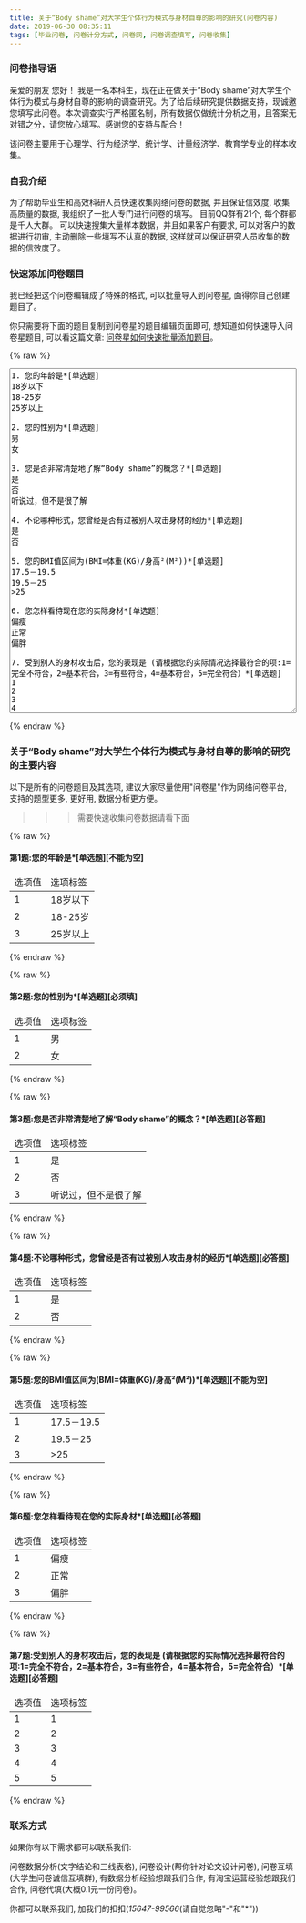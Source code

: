 ```yaml
---
title: 关于“Body shame”对大学生个体行为模式与身材自尊的影响的研究(问卷内容)
date: 2019-06-30 08:35:11
tags: [毕业问卷, 问卷计分方式, 问卷网, 问卷调查填写, 问卷收集]
---
```


### 问卷指导语

亲爱的朋友 您好！ 我是一名本科生，现在正在做关于“Body shame”对大学生个体行为模式与身材自尊的影响的调查研究。为了给后续研究提供数据支持，现诚邀您填写此问卷。本次调查实行严格匿名制，所有数据仅做统计分析之用，且答案无对错之分，请您放心填写。感谢您的支持与配合！

该问卷主要用于心理学、行为经济学、统计学、计量经济学、教育学专业的样本收集。

<!-- more -->


### 自我介绍

为了帮助毕业生和高效科研人员快速收集网络问卷的数据, 并且保证信效度, 收集高质量的数据, 我组织了一批人专门进行问卷的填写。
目前QQ群有21个, 每个群都是千人大群。 可以快速搜集大量样本数据，并且如果客户有要求, 可以对客户的数据进行初审, 
主动删除一些填写不认真的数据, 这样就可以保证研究人员收集的数据的信效度了。



### 快速添加问卷题目

我已经把这个问卷编辑成了特殊的格式, 可以批量导入到问卷星, 面得你自己创建题目了。

你只需要将下面的题目复制到问卷星的题目编辑页面即可, 想知道如何快速导入问卷星题目, 可以看这篇文章: [问卷星如何快速批量添加题目](https://mlln.cn/2019/06/01/%E9%97%AE%E5%8D%B7%E6%98%9F%E5%A6%82%E4%BD%95%E5%BF%AB%E9%80%9F%E6%B7%BB%E5%8A%A0%E6%89%B9%E9%87%8F%E9%A2%98%E7%9B%AE/index.html)。

{% raw %}
<textarea rows="40" style="width: 100%;">1. 您的年龄是*[单选题]
18岁以下
18-25岁
25岁以上

2. 您的性别为*[单选题]
男
女

3. 您是否非常清楚地了解“Body shame”的概念？*[单选题]
是
否
听说过，但不是很了解

4. 不论哪种形式，您曾经是否有过被别人攻击身材的经历*[单选题]
是
否

5. 您的BMI值区间为(BMI=体重(KG)/身高²(M²))*[单选题]
17.5－19.5
19.5－25
>25

6. 您怎样看待现在您的实际身材*[单选题]
偏瘦
正常
偏胖

7. 受到别人的身材攻击后，您的表现是 (请根据您的实际情况选择最符合的项:1=完全不符合，2=基本符合，3=有些符合，4=基本符合，5=完全符合）*[单选题]
1
2
3
4
5</textarea>
{% endraw %}

### 关于“Body shame”对大学生个体行为模式与身材自尊的影响的研究的主要内容

以下是所有的问卷题目及其选项, 建议大家尽量使用"问卷星"作为网络问卷平台, 支持的题型更多, 更好用, 数据分析更方便。

>>> 需要快速收集问卷数据请看下面


{% raw %}
<div class="qitem">
<h4>第1题:您的年龄是*[单选题][不能为空]</h4>

<table class="table">
<thead>
<tr><td>选项值</td><td>选项标签</td></tr>
</thead>
<tbody>
<tr><td>1</td><td>18岁以下</td></tr>
<tr><td>2</td><td>18-25岁</td></tr>
<tr><td>3</td><td>25岁以上</td></tr>
</tbody>
</table>

</div>
{% endraw %}


{% raw %}
<div class="qitem">
<h4>第2题:您的性别为*[单选题][必须填]</h4>

<table class="table">
<thead>
<tr><td>选项值</td><td>选项标签</td></tr>
</thead>
<tbody>
<tr><td>1</td><td>男</td></tr>
<tr><td>2</td><td>女</td></tr>
</tbody>
</table>

</div>
{% endraw %}


{% raw %}
<div class="qitem">
<h4>第3题:您是否非常清楚地了解“Body shame”的概念？*[单选题][必答题]</h4>

<table class="table">
<thead>
<tr><td>选项值</td><td>选项标签</td></tr>
</thead>
<tbody>
<tr><td>1</td><td>是</td></tr>
<tr><td>2</td><td>否</td></tr>
<tr><td>3</td><td>听说过，但不是很了解</td></tr>
</tbody>
</table>

</div>
{% endraw %}


{% raw %}
<div class="qitem">
<h4>第4题:不论哪种形式，您曾经是否有过被别人攻击身材的经历*[单选题][必答题]</h4>

<table class="table">
<thead>
<tr><td>选项值</td><td>选项标签</td></tr>
</thead>
<tbody>
<tr><td>1</td><td>是</td></tr>
<tr><td>2</td><td>否</td></tr>
</tbody>
</table>

</div>
{% endraw %}


{% raw %}
<div class="qitem">
<h4>第5题:您的BMI值区间为(BMI=体重(KG)/身高²(M²))*[单选题][不能为空]</h4>

<table class="table">
<thead>
<tr><td>选项值</td><td>选项标签</td></tr>
</thead>
<tbody>
<tr><td>1</td><td>17.5－19.5</td></tr>
<tr><td>2</td><td>19.5－25</td></tr>
<tr><td>3</td><td>>25</td></tr>
</tbody>
</table>

</div>
{% endraw %}


{% raw %}
<div class="qitem">
<h4>第6题:您怎样看待现在您的实际身材*[单选题][必答题]</h4>

<table class="table">
<thead>
<tr><td>选项值</td><td>选项标签</td></tr>
</thead>
<tbody>
<tr><td>1</td><td>偏瘦</td></tr>
<tr><td>2</td><td>正常</td></tr>
<tr><td>3</td><td>偏胖</td></tr>
</tbody>
</table>

</div>
{% endraw %}


{% raw %}
<div class="qitem">
<h4>第7题:受到别人的身材攻击后，您的表现是 (请根据您的实际情况选择最符合的项:1=完全不符合，2=基本符合，3=有些符合，4=基本符合，5=完全符合）*[单选题][必答题]</h4>

<table class="table">
<thead>
<tr><td>选项值</td><td>选项标签</td></tr>
</thead>
<tbody>
<tr><td>1</td><td>1</td></tr>
<tr><td>2</td><td>2</td></tr>
<tr><td>3</td><td>3</td></tr>
<tr><td>4</td><td>4</td></tr>
<tr><td>5</td><td>5</td></tr>
</tbody>
</table>

</div>
{% endraw %}



<!-- ---
title: 心理教育医学的问卷免费下载
date: 2019-05-23 08:59:15
tags: [问卷星, 问卷网, 问卷下载, 问卷互填, 问卷设计, 问卷模板, 毕业问卷, 问卷数据分析, 问卷代填, ]
--- -->

### 联系方式
 
如果你有以下需求都可以联系我们:

问卷数据分析(文字结论和三线表格), 问卷设计(帮你针对论文设计问卷), 问卷互填(大学生问卷诚信互填群), 有数据分析经验想跟我们合作, 有淘宝运营经验想跟我们合作, 问卷代填(大概0.1元一份问卷)。

你都可以联系我们, 加我们的扣扣(*15647-99566*(请自觉忽略"-"和"*"))
